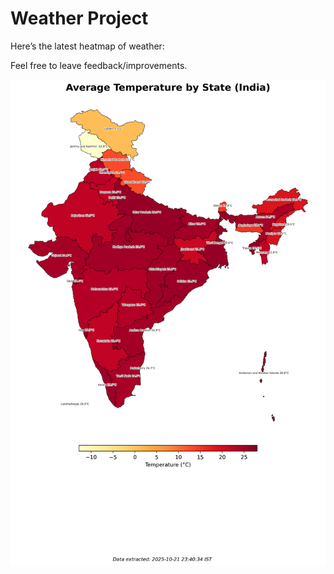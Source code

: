 # Weather Project

Here’s the latest heatmap of weather:

Feel free to leave feedback/improvements.

![India Heatmap](docs/assets/india_heatmap.png?v=F7CC9C)
